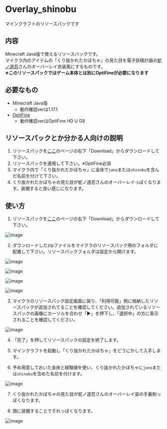 # Overlay_shinobu

マインクラフトのリソースパックです

## 内容

Minecraft Java版で使えるリソースパックです。  
マイクラ内のアイテムの「くり抜かれたかぼちゃ」の見た目を電子妖精計画の[蛇ノ道忍](https://twitter.com/janomichi4nobu)さんのオーバーレイ衣装風にするものです。  
**※このリソースパックではゲーム本体とは別にOptiFineが必要になります**

## 必要なもの

- Minecraft Java版
  - 動作確認verは1.17.1
- [OptiFine](https://optifine.net/downloads)
  - 動作確認verはOptiFine HD U G9

## リソースパックとか分かる人向けの説明

1. リソースパックを[ここ](https://github.com/PocVtb/Overlay_shinobu/blob/main/Overlay_shinobu.zip)のページの右下「Download」からダウンロードして下さい。
1. リソースパックを適用して下さい。※OptiFine必須
1. マイクラ内で「くり抜かれたかぼちゃ」に金床で`jano`または`shinobu`を含んだ名前を付けて下さい。
1. くり抜かれたかぼちゃの見た目が蛇ノ道忍さんのオーバーレイっぽくなります。装備すると良い感じになります。

## 使い方

1. リソースパックを[ここ](https://github.com/PocVtb/Overlay_shinobu/blob/main/Overlay_shinobu.zip)のページの右下「Download」からダウンロードして下さい。

  ![image](https://user-images.githubusercontent.com/48405660/136390042-d03a304a-d87a-40b1-a3cd-5c50b14e13c1.png)

2. ダウンロードしたzipファイルをマイクラのリソースパック用のフォルダに配置して下さい。リソースパックフォルダは設定から開けます。

  ![image](https://user-images.githubusercontent.com/48405660/136392773-80b2935a-6fb8-4fe0-942d-6cb9e7d45a78.png)  

  ![image](https://user-images.githubusercontent.com/48405660/136393164-c6b2b6fc-dd29-44e7-a736-a4f7da8b7ccd.png)  

  ![image](https://user-images.githubusercontent.com/48405660/136393584-e7d2d1c1-5f92-4ed9-ae04-c228b354bbb8.png)  

  ![image](https://user-images.githubusercontent.com/48405660/136394126-fb0cf0b4-d228-4e74-aa88-00eb4b6121fc.png)  

3. マイクラのリソースパック設定画面に戻り、「利用可能」側に格納したリソースパックが追加されてることを確認してください。追加されているリソースパックの画像にカーソルを合わせ「▶」を押下し、「選択中」の方に表示されることを確認してください。

  ![image](https://user-images.githubusercontent.com/48405660/136396924-18b36af6-a09f-4857-8646-1a13045c5209.png)

4. 「完了」を押してリソースパックの設定を終了します。

5. マインクラフトを起動し「くり抜かれたかぼちゃ」をどうにかして入手します。

6. 予め用意しておいた金床と経験値を使い、くり抜かれたかぼちゃに`jano`または`shinobu`を含めた名前を付けます。

  ![image](https://user-images.githubusercontent.com/48405660/136401566-1700a634-a4e6-46ba-8765-dfbf835e7174.png)

7. くり抜かれたかぼちゃの見た目が蛇ノ道忍さんのオーバーレイ姿の手裏剣っぽくなります。

8. 頭に装備することでそれっぽくなります。

  ![image](https://user-images.githubusercontent.com/48405660/136405372-dfa56d89-a97e-45cd-8d1d-f71e92408b2c.png)

